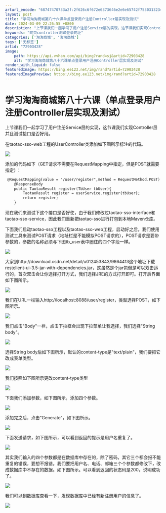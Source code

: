 ```yaml
---
arturl_encode: "68747470733a2f:2f626c6f672e6373646e2e6e65742f75303132343533383433:2f61727469636c652f64657461696c732f3732393033343238"
layout: post
title: "学习淘淘商城第八十六课单点登录用户注册Controller层实现及测试"
date: 2024-03-09 22:26:55 +0800
description: "上节课我们一起学习了用户注册Service层的实现，这节课我们实现Controller层并且测试接口"
keywords: "网页controller测试登录网址"
categories: ['淘淘商城', '淘淘商城']
tags: ['无标签']
artid: "72903428"
image:
    path: https://api.vvhan.com/api/bing?rand=sj&artid=72903428
    alt: "学习淘淘商城第八十六课单点登录用户注册Controller层实现及测试"
render_with_liquid: false
featuredImage: https://bing.ee123.net/img/rand?artid=72903428
featuredImagePreview: https://bing.ee123.net/img/rand?artid=72903428
---
```


# 学习淘淘商城第八十六课（单点登录用户注册Controller层实现及测试）

上节课我们一起学习了用户注册Service层的实现，这节课我们实现Controller层并且测试接口是否好用。

在taotao-sso-web工程的UserController类添加如下图所示标注的代码。

![](https://img-blog.csdn.net/20170608091446976?watermark/2/text/aHR0cDovL2Jsb2cuY3Nkbi5uZXQvdTAxMjQ1Mzg0Mw==/font/5a6L5L2T/fontsize/400/fill/I0JBQkFCMA==/dissolve/70/gravity/Center)

添加的代码如下（GET请求不需要在RequestMapping中指定，但是POST就需要指定）：

```html
 @RequestMapping(value = "/user/register",method = RequestMethod.POST)
    @ResponseBody
    public TaotaoResult register(TbUser tbUser){
    	TaotaoResult register = userService.register(tbUser);
    	return register;
    }
```

现在我们来测试下这个接口是否好使，由于我们修改过taotao-sso-interface和taotao-sso-service，因此我们重新把taotao-sso进行打包到本地Maven仓库。
  
下面我们启动taotao-sso工程以及taotao-sso-web工程，启动好之后，我们使用测试工具来测试POST请求（地址栏是不能模拟POST请求的），POST请求是要带参数的，参数的名称必须与下图tb\_user表中圈住的四个字段一样。

![](https://img-blog.csdn.net/20170608093215703?watermark/2/text/aHR0cDovL2Jsb2cuY3Nkbi5uZXQvdTAxMjQ1Mzg0Mw==/font/5a6L5L2T/fontsize/400/fill/I0JBQkFCMA==/dissolve/70/gravity/Center)

大家到http://download.csdn.net/detail/u012453843/9864413这个地址下载restclient-ui-3.5-jar-with-dependencies.jar，这虽然是个jar包但是可以双击运行的，首次双击会让你选择打开方式，我们选择JRE的方式打开即可。打开后界面如下图所示。

![](https://img-blog.csdn.net/20170608114616880?watermark/2/text/aHR0cDovL2Jsb2cuY3Nkbi5uZXQvdTAxMjQ1Mzg0Mw==/font/5a6L5L2T/fontsize/400/fill/I0JBQkFCMA==/dissolve/70/gravity/Center)

我们在URL一栏输入http://localhost:8088/user/register，类型选择POST，如下图所示。

![](https://img-blog.csdn.net/20170608114930944?watermark/2/text/aHR0cDovL2Jsb2cuY3Nkbi5uZXQvdTAxMjQ1Mzg0Mw==/font/5a6L5L2T/fontsize/400/fill/I0JBQkFCMA==/dissolve/70/gravity/Center)

我们点击"Body"一栏，点击下拉框会出现下拉菜单让我选择，我们选择"String body"。

![](https://img-blog.csdn.net/20170608115150679?watermark/2/text/aHR0cDovL2Jsb2cuY3Nkbi5uZXQvdTAxMjQ1Mzg0Mw==/font/5a6L5L2T/fontsize/400/fill/I0JBQkFCMA==/dissolve/70/gravity/Center)

选择String body后如下图所示，默认的content-type是"text/plain"，我们要把它改成表单类型。

![](https://img-blog.csdn.net/20170608115347787?watermark/2/text/aHR0cDovL2Jsb2cuY3Nkbi5uZXQvdTAxMjQ1Mzg0Mw==/font/5a6L5L2T/fontsize/400/fill/I0JBQkFCMA==/dissolve/70/gravity/Center)

我们按照如下图所示更改content-type类型

![](https://img-blog.csdn.net/20170608115732933?watermark/2/text/aHR0cDovL2Jsb2cuY3Nkbi5uZXQvdTAxMjQ1Mzg0Mw==/font/5a6L5L2T/fontsize/400/fill/I0JBQkFCMA==/dissolve/70/gravity/Center)

下面我们添加参数，如下图所示，添加四个参数。

![](https://img-blog.csdn.net/20170609084528958?watermark/2/text/aHR0cDovL2Jsb2cuY3Nkbi5uZXQvdTAxMjQ1Mzg0Mw==/font/5a6L5L2T/fontsize/400/fill/I0JBQkFCMA==/dissolve/70/gravity/Center)

添加完之后，点击"Generate"，如下图所示。

![](https://img-blog.csdn.net/20170609084655928?watermark/2/text/aHR0cDovL2Jsb2cuY3Nkbi5uZXQvdTAxMjQ1Mzg0Mw==/font/5a6L5L2T/fontsize/400/fill/I0JBQkFCMA==/dissolve/70/gravity/Center)

下面发送请求，如下图所示，可以看到返回的提示是用户名重复了。

![](https://img-blog.csdn.net/20170609085019574?watermark/2/text/aHR0cDovL2Jsb2cuY3Nkbi5uZXQvdTAxMjQ1Mzg0Mw==/font/5a6L5L2T/fontsize/400/fill/I0JBQkFCMA==/dissolve/70/gravity/Center)

其实我们输入的四个参数都是在数据库中存在的，除了密码，其它三个都会报不能重复的错误，要想不报错，我们要把用户名、电话、邮箱三个个参数都修改下，改成数据库中不存在的数据。如下图所示。可以看到返回的状态码是200，说明成功了。

![](https://img-blog.csdn.net/20170609085318336?watermark/2/text/aHR0cDovL2Jsb2cuY3Nkbi5uZXQvdTAxMjQ1Mzg0Mw==/font/5a6L5L2T/fontsize/400/fill/I0JBQkFCMA==/dissolve/70/gravity/Center)

我们可以到数据库查看一下，发现数据库中已经有新注册用户的信息了。

![](https://img-blog.csdn.net/20170608142155115?watermark/2/text/aHR0cDovL2Jsb2cuY3Nkbi5uZXQvdTAxMjQ1Mzg0Mw==/font/5a6L5L2T/fontsize/400/fill/I0JBQkFCMA==/dissolve/70/gravity/Center)